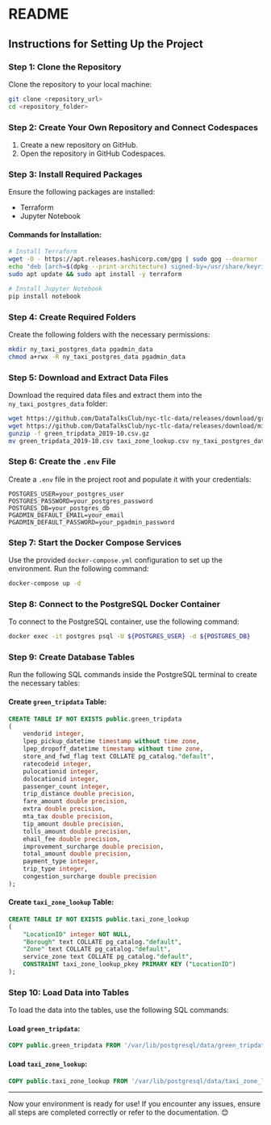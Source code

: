 # README

## Instructions for Setting Up the Project

### Step 1: Clone the Repository
Clone the repository to your local machine:
```bash
git clone <repository_url>
cd <repository_folder>
```

### Step 2: Create Your Own Repository and Connect Codespaces
1. Create a new repository on GitHub.
2. Open the repository in GitHub Codespaces.

### Step 3: Install Required Packages
Ensure the following packages are installed:
- Terraform
- Jupyter Notebook

#### Commands for Installation:
```bash
# Install Terraform
wget -O - https://apt.releases.hashicorp.com/gpg | sudo gpg --dearmor -o /usr/share/keyrings/hashicorp-archive-keyring.gpg
echo "deb [arch=$(dpkg --print-architecture) signed-by=/usr/share/keyrings/hashicorp-archive-keyring.gpg] https://apt.releases.hashicorp.com $(lsb_release -cs) main" | sudo tee /etc/apt/sources.list.d/hashicorp.list
sudo apt update && sudo apt install -y terraform

# Install Jupyter Notebook
pip install notebook
```

### Step 4: Create Required Folders
Create the following folders with the necessary permissions:
```bash
mkdir ny_taxi_postgres_data pgadmin_data
chmod a+rwx -R ny_taxi_postgres_data pgadmin_data
```

### Step 5: Download and Extract Data Files
Download the required data files and extract them into the `ny_taxi_postgres_data` folder:
```bash
wget https://github.com/DataTalksClub/nyc-tlc-data/releases/download/green/green_tripdata_2019-10.csv.gz
wget https://github.com/DataTalksClub/nyc-tlc-data/releases/download/misc/taxi_zone_lookup.csv
gunzip -f green_tripdata_2019-10.csv.gz
mv green_tripdata_2019-10.csv taxi_zone_lookup.csv ny_taxi_postgres_data/
```

### Step 6: Create the `.env` File
Create a `.env` file in the project root and populate it with your credentials:
```env
POSTGRES_USER=your_postgres_user
POSTGRES_PASSWORD=your_postgres_password
POSTGRES_DB=your_postgres_db
PGADMIN_DEFAULT_EMAIL=your_email
PGADMIN_DEFAULT_PASSWORD=your_pgadmin_password
```

### Step 7: Start the Docker Compose Services
Use the provided `docker-compose.yml` configuration to set up the environment. Run the following command:
```bash
docker-compose up -d
```

### Step 8: Connect to the PostgreSQL Docker Container
To connect to the PostgreSQL container, use the following command:
```bash
docker exec -it postgres psql -U ${POSTGRES_USER} -d ${POSTGRES_DB}
```

### Step 9: Create Database Tables
Run the following SQL commands inside the PostgreSQL terminal to create the necessary tables:

#### Create `green_tripdata` Table:
```sql
CREATE TABLE IF NOT EXISTS public.green_tripdata
(
    vendorid integer,
    lpep_pickup_datetime timestamp without time zone,
    lpep_dropoff_datetime timestamp without time zone,
    store_and_fwd_flag text COLLATE pg_catalog."default",
    ratecodeid integer,
    pulocationid integer,
    dolocationid integer,
    passenger_count integer,
    trip_distance double precision,
    fare_amount double precision,
    extra double precision,
    mta_tax double precision,
    tip_amount double precision,
    tolls_amount double precision,
    ehail_fee double precision,
    improvement_surcharge double precision,
    total_amount double precision,
    payment_type integer,
    trip_type integer,
    congestion_surcharge double precision
);
```

#### Create `taxi_zone_lookup` Table:
```sql
CREATE TABLE IF NOT EXISTS public.taxi_zone_lookup
(
    "LocationID" integer NOT NULL,
    "Borough" text COLLATE pg_catalog."default",
    "Zone" text COLLATE pg_catalog."default",
    service_zone text COLLATE pg_catalog."default",
    CONSTRAINT taxi_zone_lookup_pkey PRIMARY KEY ("LocationID")
);
```

### Step 10: Load Data into Tables
To load the data into the tables, use the following SQL commands:

#### Load `green_tripdata`:
```sql
COPY public.green_tripdata FROM '/var/lib/postgresql/data/green_tripdata_2019-10.csv' DELIMITER ',' CSV HEADER;
```

#### Load `taxi_zone_lookup`:
```sql
COPY public.taxi_zone_lookup FROM '/var/lib/postgresql/data/taxi_zone_lookup.csv' DELIMITER ',' CSV HEADER;
```

---

Now your environment is ready for use! If you encounter any issues, ensure all steps are completed correctly or refer to the documentation. 😊

